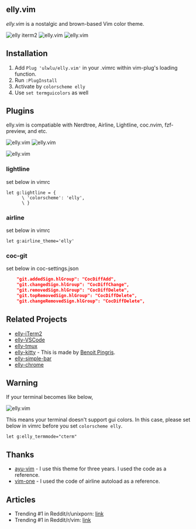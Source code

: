 ## elly.vim

*elly.vim* is a nostalgic and brown-based Vim color theme.

<img alt="elly iterm2" src="https://user-images.githubusercontent.com/41639488/98157819-3f36ca00-1f1d-11eb-962c-17f33996bd48.png">

<img alt="elly.vim" src="https://user-images.githubusercontent.com/41639488/98123673-814c1580-1ef5-11eb-8520-06af6404e738.png">

<img alt="elly.vim" src="https://user-images.githubusercontent.com/41639488/124696330-cced0e00-df1f-11eb-8059-a16a74c24777.png">

## Installation

1. Add `Plug 'ulwlu/elly.vim'` in your .vimrc within vim-plug's loading function.
2. Run `:PlugInstall`
3. Activate by `colorscheme elly`
4. Use `set termguicolors` as well

## Plugins

elly.vim is compatiable with Nerdtree, Airline, Lightline, coc.nvim, fzf-preview, and etc.

<img alt="elly.vim" src="https://user-images.githubusercontent.com/41639488/100799586-a5553500-3468-11eb-99a0-7254a606229f.png">

<img alt="elly.vim" src="https://user-images.githubusercontent.com/41639488/101771605-8bcd8080-3b2d-11eb-9711-3a34ad8f3bfd.png">

![elly.vim](https://user-images.githubusercontent.com/41639488/100526196-fc110380-3209-11eb-913a-22adfa3c19ab.png)

### lightline

set below in vimrc
```vim
let g:lightline = {
      \ 'colorscheme': 'elly',
      \ }
```

### airline

set below in vimrc
```vim
let g:airline_theme='elly'
```

### coc-git

set below in coc-settings.json
```json
	"git.addedSign.hlGroup": "CocDiffAdd",
	"git.changedSign.hlGroup": "CocDiffChange",
	"git.removedSign.hlGroup": "CocDiffDelete",
	"git.topRemovedSign.hlGroup": "CocDiffDelete",
	"git.changeRemovedSign.hlGroup": "CocDiffDelete",
```

## Related Projects

- [elly-iTerm2](https://github.com/ulwlu/elly-iterm2)
- [elly-VSCode](https://github.com/ulwlu/elly-vscode)
- [elly-tmux](https://github.com/ulwlu/elly-tmux)
- [elly-kitty](https://github.com/ulwlu/elly-kitty) - This is made by [Benoit Pingris](https://github.com/BenoitPingris).
- [elly-simple-bar](https://github.com/ulwlu/elly-simple-bar)
- [elly-chrome](https://github.com/ulwlu/elly-chrome)

## Warning

If your terminal becomes like below,

![elly.vim](https://user-images.githubusercontent.com/41639488/118059208-ef085b00-b3ca-11eb-8233-d2940c9e6dc3.png)

This means your terminal doesn't support gui colors. In this case, please set below in vimrc before you set `colorscheme elly`.

```vim
let g:elly_termmode="cterm"
```

## Thanks

- [ayu-vim](https://github.com/ayu-theme/ayu-vim) - I use this theme for three years. I used the code as a reference.
- [vim-one](https://github.com/rakr/vim-one) - I used the code of airline autoload as a reference.

## Articles

- Trending #1 in Reddit/r/unixporn: [link](https://www.reddit.com/r/unixporn/comments/jo36fx/rectangle_i_created_a_new_color_theme_which_is/)
- Trending #1 in Reddit/r/vim: [link](https://www.reddit.com/r/vim/comments/k2quxw/created_a_new_theme_ellyvim_which_is_brown_and)
